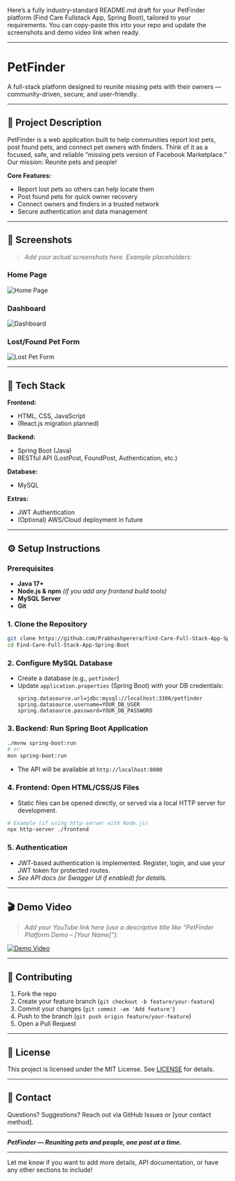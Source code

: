 Here’s a fully industry-standard README.md draft for your PetFinder platform (Find Care Fullstack App, Spring Boot), tailored to your requirements. You can copy-paste this into your repo and update the screenshots and demo video link when ready.

---

# PetFinder

A full-stack platform designed to reunite missing pets with their owners — community-driven, secure, and user-friendly.

---

## 🐾 Project Description

PetFinder is a web application built to help communities report lost pets, post found pets, and connect pet owners with finders. Think of it as a focused, safe, and reliable “missing pets version of Facebook Marketplace.” Our mission: Reunite pets and people!

**Core Features:**
- Report lost pets so others can help locate them
- Post found pets for quick owner recovery
- Connect owners and finders in a trusted network
- Secure authentication and data management

---

## 📸 Screenshots

> _Add your actual screenshots here. Example placeholders:_

### Home Page
![Home Page](screenshots/homepage.png)

### Dashboard
![Dashboard](screenshots/dashboard.png)

### Lost/Found Pet Form
![Lost Pet Form](screenshots/lostpetform.png)

---

## 🚀 Tech Stack

**Frontend:**
- HTML, CSS, JavaScript
- (React.js migration planned)

**Backend:**
- Spring Boot (Java)
- RESTful API (LostPost, FoundPost, Authentication, etc.)

**Database:**
- MySQL

**Extras:**
- JWT Authentication
- (Optional) AWS/Cloud deployment in future

---

## ⚙️ Setup Instructions

### Prerequisites

- **Java 17+**
- **Node.js & npm** _(if you add any frontend build tools)_
- **MySQL Server**
- **Git**

### 1. Clone the Repository

```bash
git clone https://github.com/Prabhashperera/Find-Care-Full-Stack-App-Spring-Boot.git
cd Find-Care-Full-Stack-App-Spring-Boot
```

### 2. Configure MySQL Database

- Create a database (e.g., `petfinder`)
- Update `application.properties` (Spring Boot) with your DB credentials:
  ```
  spring.datasource.url=jdbc:mysql://localhost:3306/petfinder
  spring.datasource.username=YOUR_DB_USER
  spring.datasource.password=YOUR_DB_PASSWORD
  ```

### 3. Backend: Run Spring Boot Application

```bash
./mvnw spring-boot:run
# or
mvn spring-boot:run
```

- The API will be available at `http://localhost:8080`

### 4. Frontend: Open HTML/CSS/JS Files

- Static files can be opened directly, or served via a local HTTP server for development.

```bash
# Example (if using http-server with Node.js)
npx http-server ./frontend
```

### 5. Authentication

- JWT-based authentication is implemented. Register, login, and use your JWT token for protected routes.
- _See API docs (or Swagger UI if enabled) for details._

---

## 🎬 Demo Video

> _Add your YouTube link here (use a descriptive title like “PetFinder Platform Demo – [Your Name]”):_

[![Demo Video](screenshots/demo-thumbnail.png)](YOUR_YOUTUBE_LINK)

---

## 📝 Contributing

1. Fork the repo
2. Create your feature branch (`git checkout -b feature/your-feature`)
3. Commit your changes (`git commit -am 'Add feature'`)
4. Push to the branch (`git push origin feature/your-feature`)
5. Open a Pull Request

---

## 📄 License

This project is licensed under the MIT License. See [LICENSE](LICENSE) for details.

---

## 🙌 Contact

Questions? Suggestions? Reach out via GitHub Issues or [your contact method].

---

**_PetFinder — Reuniting pets and people, one post at a time._**

---

Let me know if you want to add more details, API documentation, or have any other sections to include!
